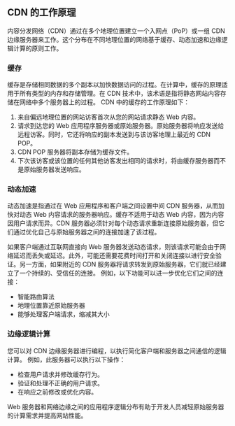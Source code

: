## CDN 的工作原理
内容分发网络（CDN）通过在多个地理位置建立一个入网点（PoP）或一组 CDN 边缘服务器来工作。这个分布在不同地理位置的网络基于缓存、动态加速和边缘逻辑计算的原则工作。

### 缓存
缓存是存储相同数据的多个副本以加快数据访问的过程。在计算中，缓存的原理适用于所有类型的内存和存储管理。在 CDN 技术中，该术语是指将静态网站内容存储在网络中多个服务器上的过程。 
CDN 中的缓存的工作原理如下：

1. 来自偏远地理位置的网站访客首次从您的网站请求静态 Web 内容。
2. 请求到达您的 Web 应用程序服务器或原始服务器。原始服务器将响应发送给远程访客。同时，它还将响应的副本发送到与该访客地理上最近的 CDN POP。
3. CDN POP 服务器将副本存储为缓存文件。
4. 下次该访客或该位置的任何其他访客发出相同的请求时，将由缓存服务器而不是原始服务器发送响应。 

### 动态加速
动态加速是指通过在 Web 应用程序和客户端之间设置中间 CDN 服务器，从而加快对动态 Web 内容请求的服务器响应。缓存不适用于动态 Web 内容，因为内容因用户请求而异。CDN 服务器必须针对每个动态请求重新连接原始服务器，但它们通过优化自己与原始服务器之间的连接加速了该过程。

如果客户端通过互联网直接向 Web 服务器发送动态请求，则该请求可能会由于网络延迟而丢失或延迟。此外，可能还需要花费时间打开和关闭连接以进行安全验证。另一方面，如果附近的 CDN 服务器将请求转发到原始服务器，它们就已经建立了一个持续的、受信任的连接。
例如，以下功能可以进一步优化它们之间的连接：
- 智能路由算法
- 地理位置靠近原始服务器
- 能够处理客户端请求，缩减其大小
  
### 边缘逻辑计算
您可以对 CDN 边缘服务器进行编程，以执行简化客户端和服务器之间通信的逻辑计算。
例如，此服务器可以执行以下操作：
- 检查用户请求并修改缓存行为。
- 验证和处理不正确的用户请求。
- 在响应之前修改或优化内容。
  
Web 服务器和网络边缘之间的应用程序逻辑分布有助于开发人员减轻原始服务器的计算需求并提高网站性能。


